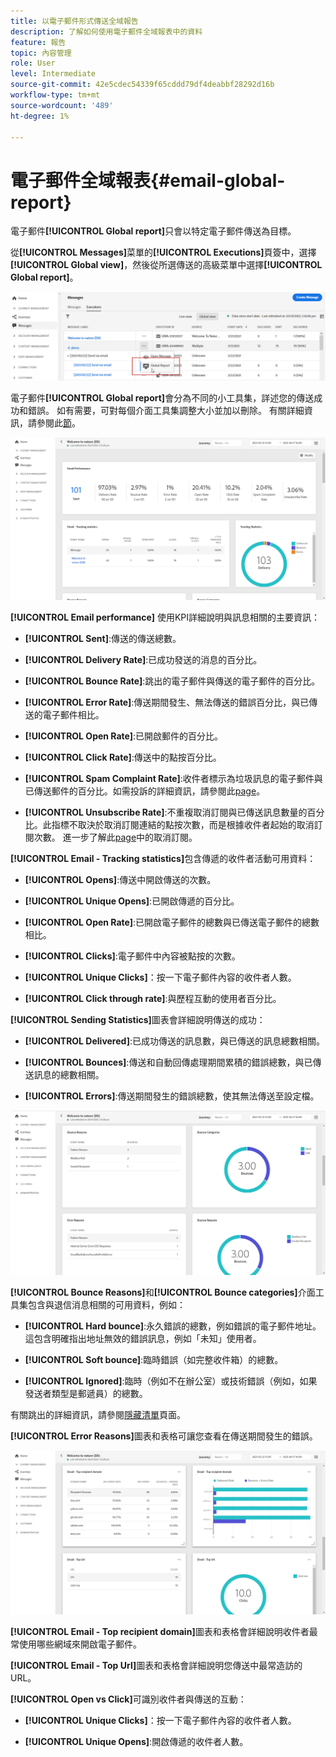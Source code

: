 ```yaml
---
title: 以電子郵件形式傳送全域報告
description: 了解如何使用電子郵件全域報表中的資料
feature: 報告
topic: 內容管理
role: User
level: Intermediate
source-git-commit: 42e5cdec54339f65cddd79df4deabbf28292d16b
workflow-type: tm+mt
source-wordcount: '489'
ht-degree: 1%

---
```


# 電子郵件全域報表{#email-global-report}

電子郵件&#x200B;**[!UICONTROL Global report]**&#x200B;只會以特定電子郵件傳送為目標。

從&#x200B;**[!UICONTROL Messages]**&#x200B;菜單的&#x200B;**[!UICONTROL Executions]**&#x200B;頁簽中，選擇&#x200B;**[!UICONTROL Global view]**，然後從所選傳送的高級菜單中選擇&#x200B;**[!UICONTROL Global report]**。

![](../assets/global_report_3.png)

電子郵件&#x200B;**[!UICONTROL Global report]**&#x200B;會分為不同的小工具集，詳述您的傳送成功和錯誤。 如有需要，可對每個介面工具集調整大小並加以刪除。 有關詳細資訊，請參閱此[節](global-report.md#modify-dashboard)。

![](../assets/global_report_4.png)

**[!UICONTROL Email performance]** 使用KPI詳細說明與訊息相關的主要資訊：

* **[!UICONTROL Sent]**:傳送的傳送總數。

* **[!UICONTROL Delivery Rate]**:已成功發送的消息的百分比。

* **[!UICONTROL Bounce Rate]**:跳出的電子郵件與傳送的電子郵件的百分比。

* **[!UICONTROL Error Rate]**:傳送期間發生、無法傳送的錯誤百分比，與已傳送的電子郵件相比。

* **[!UICONTROL Open Rate]**:已開啟郵件的百分比。

* **[!UICONTROL Click Rate]**:傳送中的點按百分比。

* **[!UICONTROL Spam Complaint Rate]**:收件者標示為垃圾訊息的電子郵件與已傳送郵件的百分比。如需投訴的詳細資訊，請參閱此[page](https://experienceleague.adobe.com/docs/deliverability-learn/deliverability-best-practice-guide/metrics-for-deliverability/complaints.html#metrics-for-deliverability)。

* **[!UICONTROL Unsubscribe Rate]**:不重複取消訂閱與已傳送訊息數量的百分比。此指標不取決於取消訂閱連結的點按次數，而是根據收件者起始的取消訂閱次數。 進一步了解此[page](../consent.md)中的取消訂閱。

**[!UICONTROL Email - Tracking statistics]**&#x200B;包含傳遞的收件者活動可用資料：

* **[!UICONTROL Opens]**:傳送中開啟傳送的次數。

* **[!UICONTROL Unique Opens]**:已開啟傳遞的百分比。

* **[!UICONTROL Open Rate]**:已開啟電子郵件的總數與已傳送電子郵件的總數相比。

* **[!UICONTROL Clicks]**:電子郵件中內容被點按的次數。

* **[!UICONTROL Unique Clicks]**：按一下電子郵件內容的收件者人數。

* **[!UICONTROL Click through rate]**:與歷程互動的使用者百分比。

**[!UICONTROL Sending Statistics]**&#x200B;圖表會詳細說明傳送的成功：

* **[!UICONTROL Delivered]**:已成功傳送的訊息數，與已傳送的訊息總數相關。

* **[!UICONTROL Bounces]**:傳送和自動回傳處理期間累積的錯誤總數，與已傳送訊息的總數相關。

* **[!UICONTROL Errors]**:傳送期間發生的錯誤總數，使其無法傳送至設定檔。

![](../assets/global_report_5.png)

**[!UICONTROL Bounce Reasons]**&#x200B;和&#x200B;**[!UICONTROL Bounce categories]**&#x200B;介面工具集包含與退信消息相關的可用資料，例如：

* **[!UICONTROL Hard bounce]**:永久錯誤的總數，例如錯誤的電子郵件地址。這包含明確指出地址無效的錯誤訊息，例如「未知」使用者。

* **[!UICONTROL Soft bounce]**:臨時錯誤（如完整收件箱）的總數。

* **[!UICONTROL Ignored]**:臨時（例如不在辦公室）或技術錯誤（例如，如果發送者類型是郵遞員）的總數。

有關跳出的詳細資訊，請參閱[隱藏清單](../suppression-list.md)頁面。

**[!UICONTROL Error Reasons]**&#x200B;圖表和表格可讓您查看在傳送期間發生的錯誤。

![](../assets/global_report_6.png)

**[!UICONTROL Email - Top recipient domain]**&#x200B;圖表和表格會詳細說明收件者最常使用哪些網域來開啟電子郵件。

**[!UICONTROL Email - Top Url]**&#x200B;圖表和表格會詳細說明您傳送中最常造訪的URL。

**[!UICONTROL Open vs Click]**&#x200B;可識別收件者與傳送的互動：

* **[!UICONTROL Unique Clicks]**：按一下電子郵件內容的收件者人數。

* **[!UICONTROL Unique Opens]**:開啟傳遞的收件者人數。


